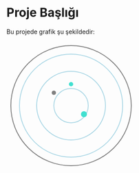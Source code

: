 # Proje Başlığı

Bu projede grafik şu şekildedir:

<svg width="300" height="300">
  <!-- Dış çember -->
  <circle cx="150" cy="150" r="140" stroke="gray" stroke-width="2" fill="none" />
  
  <!-- İç çemberler ve noktalar -->
  <circle cx="150" cy="150" r="40" stroke="lightblue" stroke-width="2" fill="none" />
  <circle cx="150" cy="150" r="80" stroke="lightblue" stroke-width="2" fill="none" />
  <circle cx="150" cy="150" r="120" stroke="lightblue" stroke-width="2" fill="none" />

  <!-- Noktalar -->
  <circle cx="150" cy="100" r="5" fill="turquoise" />
  <circle cx="110" cy="120" r="5" fill="gray" />
  <circle cx="180" cy="170" r="7" fill="turquoise" />
</svg>
